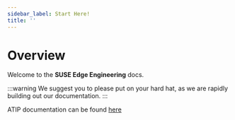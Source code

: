 ```yaml
---
sidebar_label: Start Here!
title: ''
---
```


# Overview

Welcome to the **SUSE Edge Engineering** docs.

:::warning
We suggest you to please put on your hard hat, as we are rapidly building out our documentation.
:::


ATIP documentation can be found [here](/docs/product/atip/introduction)